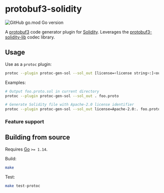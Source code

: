 # protobuf3-solidity

![GitHub go.mod Go version](https://img.shields.io/github/go-mod/go-version/lazyledger/protobuf3-solidity)

A [protobuf3](https://developers.google.com/protocol-buffers) code generator plugin for [Solidity](https://github.com/ethereum/solidity). Leverages the [protobuf3-solidity-lib](https://github.com/lazyledger/protobuf3-solidity-lib) codec library.

## Usage

Use as a `protoc` plugin:
```sh
protoc --plugin protoc-gen-sol --sol_out [license=<license string>:]<output directory> <proto files>
```

Examples:
```sh
# Output foo.proto.sol in current directory
protoc --plugin protoc-gen-sol --sol_out . foo.proto

# Generate Solidity file with Apache-2.0 license identifier
protoc --plugin protoc-gen-sol --sol_out license=Apache-2.0:. foo.proto
```

### Feature support



## Building from source

Requires [Go](https://golang.org/) `>= 1.14`.

Build:
```sh
make
```

Test:
```sh
make test-protoc
```
